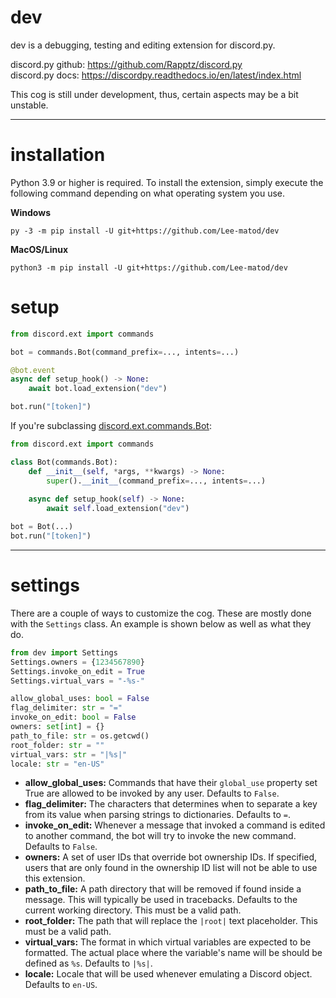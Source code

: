 # dev
dev is a debugging, testing and editing extension for discord.py.

discord.py github: https://github.com/Rapptz/discord.py  
discord.py docs: https://discordpy.readthedocs.io/en/latest/index.html

This cog is still under development, thus, certain aspects may be a bit unstable.
****
# installation

Python 3.9 or higher is required. To install the extension, simply execute the following command depending on what 
operating system you use.

**Windows**
```
py -3 -m pip install -U git+https://github.com/Lee-matod/dev
```
**MacOS/Linux**
```
python3 -m pip install -U git+https://github.com/Lee-matod/dev
```

# setup

```python
from discord.ext import commands

bot = commands.Bot(command_prefix=..., intents=...)

@bot.event
async def setup_hook() -> None:
    await bot.load_extension("dev")

bot.run("[token]")
```
If you're subclassing 
[discord.ext.commands.Bot](https://discordpy.readthedocs.io/en/stable/ext/commands/api.html#discord.ext.commands.Bot):
```python
from discord.ext import commands

class Bot(commands.Bot):
    def __init__(self, *args, **kwargs) -> None:
        super().__init__(command_prefix=..., intents=...)
    
    async def setup_hook(self) -> None:
        await self.load_extension("dev")

bot = Bot(...)
bot.run("[token]")
```
****
# settings

There are a couple of ways to customize the cog. These are mostly done with the `Settings` class. An example is shown 
below as well as what they do.
```python
from dev import Settings
Settings.owners = {1234567890}
Settings.invoke_on_edit = True
Settings.virtual_vars = "-%s-"
```
```python
allow_global_uses: bool = False
flag_delimiter: str = "="
invoke_on_edit: bool = False
owners: set[int] = {}
path_to_file: str = os.getcwd()
root_folder: str = ""
virtual_vars: str = "|%s|"
locale: str = "en-US"
```
* **allow_global_uses:** Commands that have their `global_use` property set True are allowed to be invoked by any user. 
Defaults to `False`.
* **flag_delimiter:** The characters that determines when to separate a key from its value when parsing strings to 
dictionaries. Defaults to `=`.
* **invoke_on_edit:** Whenever a message that invoked a command is edited to another command, the bot will try to invoke 
the new command. Defaults to `False`.
* **owners:** A set of user IDs that override bot ownership IDs. If specified, users that are only found in the 
ownership ID list will not be able to use this extension.
* **path_to_file:** A path directory that will be removed if found inside a message. This will typically be used in 
tracebacks. Defaults to the current working directory. This must be a valid path.
* **root_folder:** The path that will replace the `|root|` text placeholder. This must be a valid path.
* **virtual_vars:** The format in which virtual variables are expected to be formatted. The actual place where the 
variable's name will be should be defined as `%s`. Defaults to `|%s|`.
* **locale:** Locale that will be used whenever emulating a Discord object. Defaults to `en-US`.
